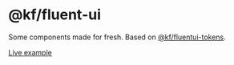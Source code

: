 # @kf/fluent-ui

Some components made for fresh. Based on [@kf/fluentui-tokens](https://www.npmjs.com/package/@kf/fluentui-tokens).

[Live example](https://xuhui-kf-fluentui-64.deno.dev/)
